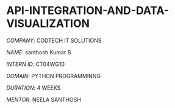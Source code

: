 # API-INTEGRATION-AND-DATA-VISUALIZATION

*COMPANY*: CODTECH IT SOLUTIONS

*NAME*: santhosh Kumar B

*INTERN ID*: CT04WG10

*DOMAIN*: PYTHON PROGRAMMINNG

*DURATION*: 4 WEEKS

*MENTOR*: NEELA SANTHOSH
